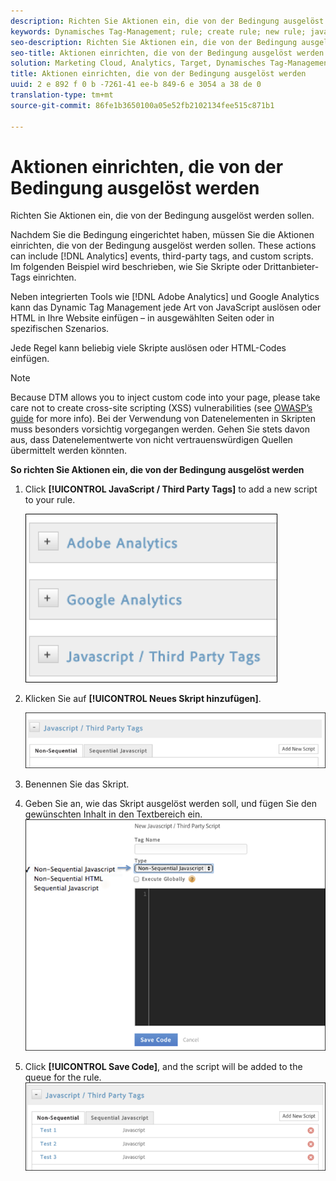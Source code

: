 ```yaml
---
description: Richten Sie Aktionen ein, die von der Bedingung ausgelöst werden sollen.
keywords: Dynamisches Tag-Management; rule; create rule; new rule; javascript/drittanbieter-Tags; Aktionen für Bedingungen einrichten; neues Skript hinzufügen; non-sequenzielles javascript; sequenzielles javascript; nicht sequenzielles HTML
seo-description: Richten Sie Aktionen ein, die von der Bedingung ausgelöst werden sollen.
seo-title: Aktionen einrichten, die von der Bedingung ausgelöst werden
solution: Marketing Cloud, Analytics, Target, Dynamisches Tag-Management
title: Aktionen einrichten, die von der Bedingung ausgelöst werden
uuid: 2 e 892 f 0 b -7261-41 ee-b 849-6 e 3054 a 38 de 0
translation-type: tm+mt
source-git-commit: 86fe1b3650100a05e52fb2102134fee515c871b1

---
```



# Aktionen einrichten, die von der Bedingung ausgelöst werden

Richten Sie Aktionen ein, die von der Bedingung ausgelöst werden sollen.

Nachdem Sie die Bedingung eingerichtet haben, müssen Sie die Aktionen einrichten, die von der Bedingung ausgelöst werden sollen. These actions can include [!DNL Analytics] events, third-party tags, and custom scripts. Im folgenden Beispiel wird beschrieben, wie Sie Skripte oder Drittanbieter-Tags einrichten.

Neben integrierten Tools wie [!DNL Adobe Analytics] und Google Analytics kann das Dynamic Tag Management jede Art von JavaScript auslösen oder HTML in Ihre Website einfügen – in ausgewählten Seiten oder in spezifischen Szenarios.

Jede Regel kann beliebig viele Skripte auslösen oder HTML-Codes einfügen.

>[!NOTE]
>
>Because DTM allows you to inject custom code into your page, please take care not to create cross-site scripting (XSS) vulnerabilities (see [OWASP’s guide](https://www.owasp.org/index.php/Cross-site_Scripting_(XSS)) for more info). Bei der Verwendung von Datenelementen in Skripten muss besonders vorsichtig vorgegangen werden. Gehen Sie stets davon aus, dass Datenelementwerte von nicht vertrauenswürdigen Quellen übermittelt werden könnten.

**So richten Sie Aktionen ein, die von der Bedingung ausgelöst werden**

1. Click **[!UICONTROL JavaScript / Third Party Tags]** to add a new script to your rule.

   ![](assets/scripts-actions.png)

1. Klicken Sie auf **[!UICONTROL Neues Skript hinzufügen]**.

   ![](assets/scripts-actions2.png)

1. Benennen Sie das Skript.
1. Geben Sie an, wie das Skript ausgelöst werden soll, und fügen Sie den gewünschten Inhalt in den Textbereich ein. ![](assets/scripts-actions3.png)

1. Click **[!UICONTROL Save Code]**, and the script will be added to the queue for the rule. ![](assets/scripts-actions4.png)

